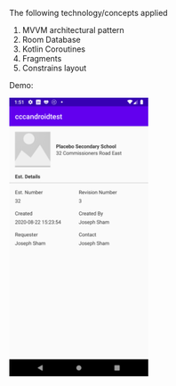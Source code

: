 The following technology/concepts applied

1. MVVM architectural pattern
2. Room Database
3. Kotlin Coroutines
4. Fragments
5. Constrains layout


Demo:

<img src="https://github.com/mahedi99/cccandroidtest/blob/master/device-2020-09-28-005631.png" width="250">
